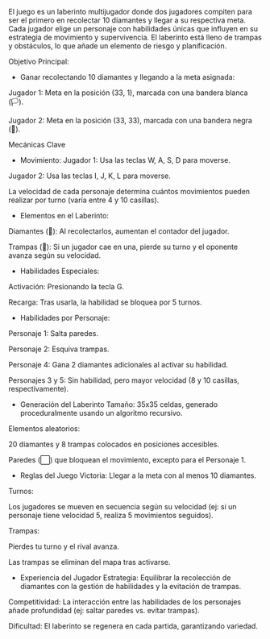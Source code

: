 El juego es un laberinto multijugador donde dos jugadores compiten para ser el primero en recolectar 10 diamantes y llegar a su respectiva meta. Cada jugador elige un personaje con habilidades únicas que influyen en su estrategia de movimiento y supervivencia. El laberinto está lleno de trampas y obstáculos, lo que añade un elemento de riesgo y planificación.

Objetivo Principal:
- Ganar recolectando 10 diamantes y llegando a la meta asignada:

Jugador 1: Meta en la posición (33, 1), marcada con una bandera blanca (🏳️).

Jugador 2: Meta en la posición (33, 33), marcada con una bandera negra (🏴).

Mecánicas Clave
- Movimiento:
Jugador 1: Usa las teclas W, A, S, D para moverse.

Jugador 2: Usa las teclas I, J, K, L para moverse.

La velocidad de cada personaje determina cuántos movimientos pueden realizar por turno (varía entre 4 y 10 casillas).

- Elementos en el Laberinto:

Diamantes (💎): Al recolectarlos, aumentan el contador del jugador.

Trampas (🧨): Si un jugador cae en una, pierde su turno y el oponente avanza según su velocidad.

- Habilidades Especiales:

Activación: Presionando la tecla G.

Recarga: Tras usarla, la habilidad se bloquea por 5 turnos.

- Habilidades por Personaje:

Personaje 1: Salta paredes.

Personaje 2: Esquiva trampas.

Personaje 4: Gana 2 diamantes adicionales al activar su habilidad.

Personajes 3 y 5: Sin habilidad, pero mayor velocidad (8 y 10 casillas, respectivamente).

- Generación del Laberinto
Tamaño: 35x35 celdas, generado proceduralmente usando un algoritmo recursivo.

Elementos aleatorios:

20 diamantes y 8 trampas colocados en posiciones accesibles.

Paredes (⬜) que bloquean el movimiento, excepto para el Personaje 1.

- Reglas del Juego
Victoria: Llegar a la meta con al menos 10 diamantes.

Turnos:

Los jugadores se mueven en secuencia según su velocidad (ej: si un personaje tiene velocidad 5, realiza 5 movimientos seguidos).

Trampas:

Pierdes tu turno y el rival avanza.

Las trampas se eliminan del mapa tras activarse.

- Experiencia del Jugador
Estrategia: Equilibrar la recolección de diamantes con la gestión de habilidades y la evitación de trampas.

Competitividad: La interacción entre las habilidades de los personajes añade profundidad (ej: saltar paredes vs. evitar trampas).

Dificultad: El laberinto se regenera en cada partida, garantizando variedad.
 
